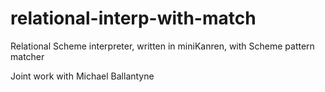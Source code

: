 # relational-interp-with-match
Relational Scheme interpreter, written in miniKanren, with Scheme pattern matcher

Joint work with Michael Ballantyne
